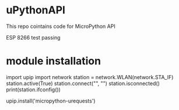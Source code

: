 # uPythonAPI
This repo cointains code for MicroPython API

ESP 8266 test passing


# module installation 
import upip
import network
station = network.WLAN(network.STA_IF)
station.active(True)
station.connect("", "")
station.isconnected()
print(station.ifconfig())

upip.install('micropython-urequests')
